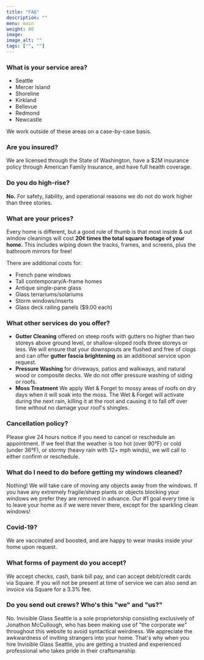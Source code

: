 ```yaml
---
title: "FAQ"
description: ""
menu: main
weight: 80
image: 
image_alt: ""
tags: ["", ""]
---
```

### What is your service area?
* Seattle
* Mercer Island
* Shoreline
* Kirkland
* Bellevue
* Redmond
* Newcastle

We work outside of these areas on a case-by-case basis.

### Are you insured?
We are licensed through the State of Washington, have a $2M insurance policy through American Family Insurance, and have full health coverage.

### Do you do high-rise?
**No.** For safety, liability, and operational reasons we do not do work higher than three stories.

### What are your prices?
Every home is different, but a good rule of thumb is that most inside & out window cleanings will cost **20¢ times the total square footage of your home.** This includes wiping down the tracks, frames, and screens, plus the bathroom mirrors for free!

There are additional costs for:
* French pane windows 
* Tall contemporary/A-frame homes
* Antique single-pane glass
* Glass terrariums/solariums
* Storm windows/inserts
* Glass deck railing panels ($9.00 each)

### What other services do you offer?
* **Gutter Cleaning** offered on steep roofs with gutters no higher than two storeys above ground level, or shallow-sloped roofs three storeys or less. We will ensure that your downspouts are flushed and free of clogs and can offer **gutter fascia brightening** as an additional service upon request.
* **Pressure Washing** for driveways, patios and walkways, and natural wood or composite decks. We do not offer pressure washing of siding or roofs.
* **Moss Treatment** We apply Wet & Forget to mossy areas of roofs on dry days when it will soak into the moss. The Wet & Forget will activate during the next rain, killing it at the root and causing it to fall off over time without no damage your roof's shingles.

### Cancellation policy?
Please give 24 hours notice if you need to cancel or reschedule an appointment. If we feel that the weather is too hot (over 90°F) or cold (under 36°F), or stormy (heavy rain with 12+ mph winds), we will call to either confirm or reschedule.

### What do I need to do before getting my windows cleaned?
Nothing! We will take care of moving any objects away from the windows. If you have any extremely fragile/sharp plants or objects blocking your windows we prefer they are removed in advance. Our #1 goal every time is to leave your home as if we were never there, except for the sparkling clean windows!

### Covid-19?
We are vaccinated and boosted, and are happy to wear masks inside your home upon request.

### What forms of payment do you accept?
We accept checks, cash, bank bill pay, and can accept debit/credit cards via Square. If you will not be present at time of service we can also send an invoice via Square for a 3.3% fee.

### Do you send out crews? Who's this "we" and "us?"
No. Invisible Glass Seattle is a sole proprietorship consisting exclusively of Jonathon McCullough, who has been making use of "the corporate *we*" throughout this website to avoid syntactical weirdness. We appreciate the awkwardness of inviting strangers into your home. That's why when you hire Invisible Glass Seattle, you are getting a trusted and experienced professional who takes pride in their craftsmanship.